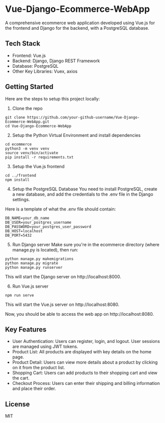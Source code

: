 # Vue-Django-Ecommerce-WebApp
A comprehensive ecommerce web application developed using Vue.js for the frontend and Django for the backend, with a PostgreSQL database.

## Tech Stack
- Frontend: Vue.js
- Backend: Django, Django REST Framework
- Database: PostgreSQL
- Other Key Libraries: Vuex, axios

## Getting Started
Here are the steps to setup this project locally:

1. Clone the repo 
```
git clone https://github.com/your-github-username/Vue-Django-Ecommerce-WebApp.git
cd Vue-Django-Ecommerce-WebApp
```

2. Setup the Python Virtual Environment and install dependencies
```
cd ecommerce
python3 -m venv venv
source venv/bin/activate
pip install -r requirements.txt
```

3. Setup the Vue.js frontend
```
cd ../frontend
npm install
```

4. Setup the PostgreSQL Database
You need to install PostgreSQL, create a new database, and add the credentials to the .env file in the Django settings.

Here is a template of what the .env file should contain:
```
DB_NAME=your_db_name
DB_USER=your_postgres_username
DB_PASSWORD=your_postgres_user_password
DB_HOST=localhost
DB_PORT=5432
```

5. Run Django server
Make sure you're in the ecommerce directory (where manage.py is located), then run:
```
python manage.py makemigrations
python manage.py migrate
python manage.py runserver
```
This will start the Django server on http://localhost:8000.

6. Run Vue.js server
```
npm run serve
```
This will start the Vue.js server on http://localhost:8080.

Now, you should be able to access the web app on http://localhost:8080.

## Key Features
- User Authentication: Users can register, login, and logout. User sessions are managed using JWT tokens.
- Product List: All products are displayed with key details on the home page.
- Product Detail: Users can view more details about a product by clicking on it from the product list.
- Shopping Cart: Users can add products to their shopping cart and view the cart.
- Checkout Process: Users can enter their shipping and billing information and place their order.

## License
MIT
